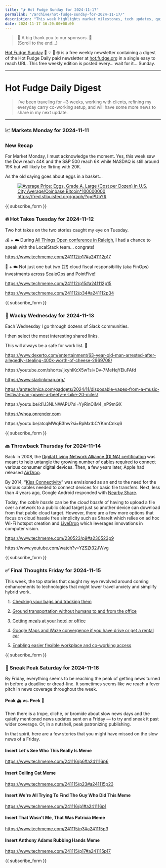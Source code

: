 ```yaml
---
title: "🌶️ Hot Fudge Sunday for 2024-11-17"
permalink: "/archive/hot-fudge-sunday-for-2024-11-17/"
description: "This week highlights market milestones, tech updates, quirky links, and travel innovations!"
date: 2024-11-17 16:20:00+00:00
---
```


<!-- buttondown-editor-mode: fancy --><blockquote class="pullquote"><p>🙏 A big thank you to our sponsors. 🙏<br>(Scroll to the end…)</p></blockquote><p><a target="_blank" rel="noopener noreferrer nofollow" href="https://hot.fudge.org">Hot Fudge Sunday</a> 🤔 💡 🤯 🤓 is a free weekly newsletter containing a digest of the Hot Fudge Daily paid newsletter at <a target="_blank" rel="noopener noreferrer nofollow" href="https://hot.fudge.org">hot.fudge.org</a> in a single easy to reach URL. This free weekly edition is posted every… wait for it… Sunday.</p><hr><h1>Hot Fudge Daily Digest</h1><blockquote><p data-pm-slice="1 1 [&quot;blockquote&quot;,{}]">I’ve been traveling for ~3 weeks, working with clients, refining my everyday carry co-working setup, and will have some more news to share in my next update.</p></blockquote><hr><h3>📈 Markets Monday for 2024-11-11</h3><h3>New Recap</h3><p>For Market Monday, I must acknowledge the moment. Yes, this week saw the Dow reach 44K and the S&amp;P 500 reach 6K while NASDAQ is still around 19K but will likely be flirting with 20K.</p><p>As the old saying goes about eggs in a basket…</p><figure><a href="https://fred.stlouisfed.org/graph/?g=PUbY#" target="_blank" rel="noopener noreferrer"><img src="https://assets.buttondown.email/images/adf188a8-7aed-4e8c-b0b4-a66f855333d7.png?w=960&amp;fit=max" alt="Average Price: Eggs, Grade A, Large (Cost per Dozen) in U.S. City Average/Coinbase Bitcoin*100000000" draggable="false"></a><figcaption><a target="_blank" rel="noopener noreferrer nofollow" href="https://fred.stlouisfed.org/graph/?g=PUbY#">https://fred.stlouisfed.org/graph/?g=PUbY#</a></figcaption></figure><p></p><p></p><p>{{ subscribe_form }}</p><h3>🔥 Hot Takes Tuesday for 2024-11-12</h3><p>Two hot takes on the two stories caught my eye on Tuesday.</p><p>💰 + ☁️ During <a target="_blank" rel="noopener noreferrer nofollow" href="https://2024.allthingsopen.org/">All Things Open conference in Raleigh</a>, I had a chance to speak with the LocalStack team… congrats!</p><p><a target="_blank" rel="noopener noreferrer nofollow" href="https://www.techmeme.com/241112/p17#a241112p17">https://www.techmeme.com/241112/p17#a241112p17</a></p><p>💸 + ☁️ Not just one but two (2!) cloud fiscal responsibility (aka FinOps) investments across ScaleOps and PointFive!</p><p><a target="_blank" rel="noopener noreferrer nofollow" href="https://www.techmeme.com/241112/p15#a241112p15">https://www.techmeme.com/241112/p15#a241112p15</a></p><p><a target="_blank" rel="noopener noreferrer nofollow" href="https://www.techmeme.com/241112/p34#a241112p34">https://www.techmeme.com/241112/p34#a241112p34</a></p><p>{{ subscribe_form }}</p><h3>🤪 Wacky Wednesday for 2024-11-13</h3><p>Each Wednesday I go through dozens of Slack communities.</p><p>I then select the most interesting shared links.</p><p>This will always be a safe for work list. 🙈</p><p><a target="_blank" rel="noopener noreferrer nofollow" href="https://www.dexerto.com/entertainment/63-year-old-man-arrested-after-allegedly-stealing-400k-worth-of-cheese-2969708/">https://www.dexerto.com/entertainment/63-year-old-man-arrested-after-allegedly-stealing-400k-worth-of-cheese-2969708/</a></p><p>https://youtube.com/shorts/ijxyhIKcX5w?si=Dv-7MeHqYEluFAfd</p><p><a target="_blank" rel="noopener noreferrer nofollow" href="https://www.starlinkmap.org/">https://www.starlinkmap.org/</a></p><p><a target="_blank" rel="noopener noreferrer nofollow" href="https://arstechnica.com/gadgets/2024/11/disposable-vapes-from-a-music-festival-can-power-a-beefy-e-bike-20-miles/">https://arstechnica.com/gadgets/2024/11/disposable-vapes-from-a-music-festival-can-power-a-beefy-e-bike-20-miles/</a></p><p>https://youtu.be/d1J3NLNWAPU?si=YyRinOiM4_nP9mGX</p><p><a target="_blank" rel="noopener noreferrer nofollow" href="https://whoa.onrender.com">https://whoa.onrender.com</a></p><p>https://youtu.be/atcqMWqB3hw?si=RpMxtbCYKnnCnkq6</p><p>{{ subscribe_form }}</p><h3>🔙 Throwback Thursday for 2024-11-14</h3><p>Back in 2008, the <a target="_blank" rel="noopener noreferrer nofollow" href="https://www.techmeme.com/080527/p118#a080527p118"><span style="color: rgb(0, 0, 0)">Digital Living Network Alliance (DLNA) certification</span></a><span style="color: rgb(0, 0, 0)"> was meant to help untangle the growing number of cables required to connect various consumer digital devices. Then, a</span> few years later, Apple had released <a target="_blank" rel="noopener noreferrer nofollow" href="https://www.techmeme.com/110224/p27#a110224p27">AirDrop</a>.</p><p>By 2014, “<a target="_blank" rel="noopener noreferrer nofollow" href="https://www.techmeme.com/141114/p2#a141114p2">Kiss Connectivity</a>” was envisioned as an end to the need for the various cables needed to connect devices for basic file transfers. Next, less than 4 years ago, Google Android responded with <a target="_blank" rel="noopener noreferrer nofollow" href="https://www.techmeme.com/200804/p22#a200804p22">Nearby Share</a>.</p><p>Today, the <em>cable hassle</em> can be the <em>cloud hassle</em> of having to upload a file over a network to a public cloud target just so another device can download from that public cloud target. However, there are a few more options that focus on cloud hassle free simplicity such as ShareIt which relies on ad hoc Wi-Fi hotspot creation and <a target="_blank" rel="noopener noreferrer nofollow" href="https://www.livedrop.eu/faq">LiveDrop</a> which leverages innovations in computer vision.</p><p><a target="_blank" rel="noopener noreferrer nofollow" href="https://www.techmeme.com/230523/p9#a230523p9">https://www.techmeme.com/230523/p9#a230523p9</a></p><p>https://www.youtube.com/watch?v=YZSZt32JWvg</p><p></p><p>{{ subscribe_form }}</p><h3>✅ Final Thoughts Friday for 2024-11-15</h3><p>This week, the top stories that caught my eye revolved around coming enhancements to technologies that might lower travel anxiety and simplify hybrid work.</p><ol><li><p><a target="_blank" rel="noopener noreferrer nofollow" href="https://www.techmeme.com/241111/p14#a241111p14">Checking your bags and tracking them</a></p></li><li><p><a target="_blank" rel="noopener noreferrer nofollow" href="https://www.techmeme.com/241112/p16#a241112p16">Ground transportation without humans to and from the office</a></p></li><li><p><a target="_blank" rel="noopener noreferrer nofollow" href="https://www.techmeme.com/241112/p27#a241112p27">Getting meals at your hotel or office</a></p></li><li><p><a target="_blank" rel="noopener noreferrer nofollow" href="https://www.techmeme.com/241114/h2350">Google Maps and Waze convergence if you have drive or get a rental car</a></p></li><li><p><a target="_blank" rel="noopener noreferrer nofollow" href="https://www.techmeme.com/241114/p48#a241114p48">Enabling easier flexible workplace and co-working access</a></p></li></ol><p></p><p>{{ subscribe_form }}</p><h3>🔮 Sneak Peak Saturday for 2024-11-16</h3><p>By Friday, everything seems to be reaching the peak of getting news turned in before a deadline or dread-line. It sometimes seems like we reach a fever pitch in news coverage throughout the week.</p><h4>Peak 🏔️ vs. Peek 👀</h4><p>Then there is a trope, cliché, or bromide about slow news days and the quietly mentioned news updates sent on a Friday — to try and sneak it past wider coverage. Or, in a nutshell, peak patronizing publishing.</p><p>In that spirit, here are a few stories that you might have missed on the slow news of a Friday.</p><h4>Insert Let's See Who This Really Is Meme</h4><p><a target="_blank" rel="noopener noreferrer nofollow" href="https://www.techmeme.com/241116/p6#a241116p6">https://www.techmeme.com/241116/p6#a241116p6</a></p><h4>Insert Ceiling Cat Meme</h4><p><a target="_blank" rel="noopener noreferrer nofollow" href="https://www.techmeme.com/241115/p23#a241115p23">https://www.techmeme.com/241115/p23#a241115p23</a></p><h4>Insert We're All Trying To Find The Guy Who Did This Meme</h4><p><a target="_blank" rel="noopener noreferrer nofollow" href="https://www.techmeme.com/241116/p1#a241116p1">https://www.techmeme.com/241116/p1#a241116p1</a></p><h4>Insert That Wasn't Me, That Was Patricia Meme</h4><p><a target="_blank" rel="noopener noreferrer nofollow" href="https://www.techmeme.com/241115/p3#a241115p3">https://www.techmeme.com/241115/p3#a241115p3</a></p><h4>Insert Anthony Adams Rubbing Hands Meme</h4><p><a target="_blank" rel="noopener noreferrer nofollow" href="https://www.techmeme.com/241115/p17#a241115p17">https://www.techmeme.com/241115/p17#a241115p17</a></p><p>{{ subscribe_form }}</p>